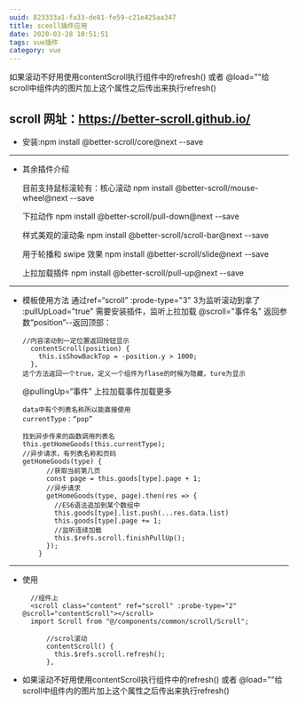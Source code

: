 ```yaml
---
uuid: 823333a1-fa33-de81-fe59-c21e425aa347
title: sceoll插件应用
date: 2020-03-28 10:51:51
tags: vue插件
category: vue
---
```

如果滚动不好用使用contentScroll执行组件中的refresh() 或者 @load=""给scroll中组件内的图片加上这个属性之后传出来执行refresh()
<!-- more -->
##  scroll 网址：https://better-scroll.github.io/

* 安装:npm install @better-scroll/core@next --save
----------
* 其余插件介绍

	目前支持鼠标滚轮有：核心滚动
		npm install @better-scroll/mouse-wheel@next --save

	下拉动作
		npm install @better-scroll/pull-down@next --save

	样式美观的滚动条
		npm install @better-scroll/scroll-bar@next --save

	用于轮播和 swipe 效果
		npm install @better-scroll/slide@next --save

  上拉加载插件
    npm install @better-scroll/pull-up@next --save      
-------------

* 模板使用方法 
	通过ref=“scroll”
	:prode-type="3"    3为监听滚动到拿了
	:pullUpLoad="true"  需要安装插件，监听上拉加载
	@scroll="事件名"  返回参数“position”--返回顶部：
  
  ```  
  //内容滚动到一定位置返回按钮显示
    contentScroll(position) {
      this.isShowBackTop = -position.y > 1000;
    },
  这个方法返回一个true，定义一个组件为flase的时候为隐藏，ture为显示
  ```

	@pullingUp=“事件”  上拉加载事件加载更多

  ```
  data中有个列表名称所以能直接使用
  currentType：“pop”
  
  找到异步传来的函数调用列表名
  this.getHomeGoods(this.currentType);
  //异步请求，有列表名称和页码
  getHomeGoods(type) {
        //获取当前第几页
        const page = this.goods[type].page + 1;
        //异步请求
        getHomeGoods(type, page).then(res => {
          //ES6语法追加到某个数组中
          this.goods[type].list.push(...res.data.list)
          this.goods[type].page += 1;
          //监听连续加载
          this.$refs.scroll.finishPullUp();
        });
      }
  ```
------

* 使用
  ```
    //组件上
    <scroll class="content" ref="scroll" :probe-type="2" @scroll="contentScroll"></scroll>
    import Scroll from "@/components/common/scroll/Scroll";

        //scrol滚动
        contentScroll() {
          this.$refs.scroll.refresh();
        },
    ```
* 如果滚动不好用使用contentScroll执行组件中的refresh() 或者 @load=""给scroll中组件内的图片加上这个属性之后传出来执行refresh()
